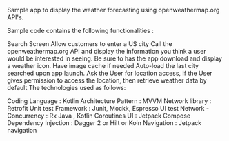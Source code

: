 Sample app to display the weather forecasting using openweathermap.org API's.

Sample code contains the following functionalities :

Search Screen
Allow customers to enter a US city
Call the openweathermap.org API and display the information you think a user would be interested in seeing. Be sure to has the app download and display a weather icon.
Have image cache if needed
Auto-load the last city searched upon app launch.
Ask the User for location access, If the User gives permission to access the location, then retrieve weather data by default
The technologies used as follows:

Coding Language : Kotlin
Architecture Pattern   : MVVM
Network library : Retrofit
Unit test Framework : Junit, Mockk, Espresso UI test
Network - Concurrency : Rx Java , Kotlin Coroutines
UI : Jetpack Compose
Dependency Injection : Dagger 2 or Hilt or Koin
Navigation : Jetpack navigation
